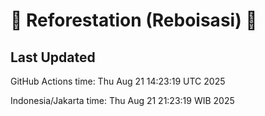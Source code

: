 
# 🌳 Reforestation (Reboisasi) 🌲

## Last Updated

GitHub Actions time: Thu Aug 21 14:23:19 UTC 2025

Indonesia/Jakarta time: Thu Aug 21 21:23:19 WIB 2025
